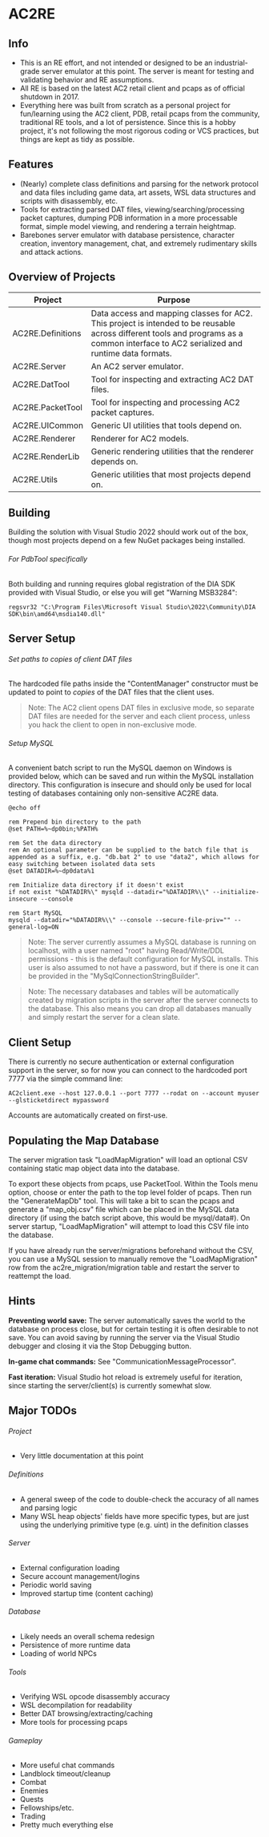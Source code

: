 # AC2RE

## Info

- This is an RE effort, and not intended or designed to be an industrial-grade server emulator at this point. The server is meant for testing and validating behavior and RE assumptions.
- All RE is based on the latest AC2 retail client and pcaps as of official shutdown in 2017.
- Everything here was built from scratch as a personal project for fun/learning using the AC2 client, PDB, retail pcaps from the community, traditional RE tools, and a lot of persistence. Since this is a hobby project, it's not following the most rigorous coding or VCS practices, but things are kept as tidy as possible.

## Features

- (Nearly) complete class definitions and parsing for the network protocol and data files including game data, art assets, WSL data structures and scripts with disassembly, etc.
- Tools for extracting parsed DAT files, viewing/searching/processing packet captures, dumping PDB information in a more processable format, simple model viewing, and rendering a terrain heightmap.
- Barebones server emulator with database persistence, character creation, inventory management, chat, and extremely rudimentary skills and attack actions.

## Overview of Projects

| Project | Purpose |
| ------ | ------ |
| AC2RE.Definitions | Data access and mapping classes for AC2. This project is intended to be reusable across different tools and programs as a common interface to AC2 serialized and runtime data formats. |
| AC2RE.Server | An AC2 server emulator. |
| AC2RE.DatTool | Tool for inspecting and extracting AC2 DAT files. |
| AC2RE.PacketTool | Tool for inspecting and processing AC2 packet captures. |
| AC2RE.UICommon | Generic UI utilities that tools depend on. |
| AC2RE.Renderer | Renderer for AC2 models. |
| AC2RE.RenderLib | Generic rendering utilities that the renderer depends on. |
| AC2RE.Utils | Generic utilities that most projects depend on. |

## Building

Building the solution with Visual Studio 2022 should work out of the box, though most projects depend on a few NuGet packages being installed.

###### For PdbTool specifically

Both building and running requires global registration of the DIA SDK provided with Visual Studio, or else you will get "Warning MSB3284":
```
regsvr32 "C:\Program Files\Microsoft Visual Studio\2022\Community\DIA SDK\bin\amd64\msdia140.dll"
```

## Server Setup

###### Set paths to copies of client DAT files

The hardcoded file paths inside the "ContentManager" constructor must be updated to point to _copies_ of the DAT files that the client uses.

> Note: The AC2 client opens DAT files in exclusive mode, so separate DAT files are needed for the server and each client process, unless you hack the client to open in non-exclusive mode.

###### Setup MySQL

A convenient batch script to run the MySQL daemon on Windows is provided below, which can be saved and run within the MySQL installation directory. This configuration is insecure and should only be used for local testing of databases containing only non-sensitive AC2RE data.
```
@echo off

rem Prepend bin directory to the path
@set PATH=%~dp0bin;%PATH%

rem Set the data directory
rem An optional parameter can be supplied to the batch file that is appended as a suffix, e.g. "db.bat 2" to use "data2", which allows for easy switching between isolated data sets
@set DATADIR=%~dp0data%1

rem Initialize data directory if it doesn't exist
if not exist "%DATADIR%\" mysqld --datadir="%DATADIR%\\" --initialize-insecure --console

rem Start MySQL
mysqld --datadir="%DATADIR%\\" --console --secure-file-priv="" --general-log=ON
```

> Note: The server currently assumes a MySQL database is running on localhost, with a user named "root" having Read/Write/DDL permissions - this is the default configuration for MySQL installs. This user is also assumed to not have a password, but if there is one it can be provided in the "MySqlConnectionStringBuilder".

> Note: The necessary databases and tables will be automatically created by migration scripts in the server after the server connects to the database. This also means you can drop all databases manually and simply restart the server for a clean slate.

## Client Setup

There is currently no secure authentication or external configuration support in the server, so for now you can connect to the hardcoded port 7777 via the simple command line:
```
AC2client.exe --host 127.0.0.1 --port 7777 --rodat on --account myuser --glsticketdirect mypassword
```

Accounts are automatically created on first-use.

## Populating the Map Database

The server migration task "LoadMapMigration" will load an optional CSV containing static map object data into the database.

To export these objects from pcaps, use PacketTool. Within the Tools menu option, choose or enter the path to the top level folder of pcaps. Then run the "GenerateMapDb" tool. This will take a bit to scan the pcaps and generate a "map_obj.csv" file which can be placed in the MySQL data directory (if using the batch script above, this would be mysql/data#). On server startup, "LoadMapMigration" will attempt to load this CSV file into the database.

If you have already run the server/migrations beforehand without the CSV, you can use a MySQL session to manually remove the "LoadMapMigration" row from the ac2re_migration/migration table and restart the server to reattempt the load.

## Hints

**Preventing world save:** The server automatically saves the world to the database on process close, but for certain testing it is often desirable to not save. You can avoid saving by running the server via the Visual Studio debugger and closing it via the Stop Debugging button.

**In-game chat commands:** See "CommunicationMessageProcessor".

**Fast iteration:** Visual Studio hot reload is extremely useful for iteration, since starting the server/client(s) is currently somewhat slow.

## Major TODOs

###### Project

- Very little documentation at this point

###### Definitions

- A general sweep of the code to double-check the accuracy of all names and parsing logic
- Many WSL heap objects' fields have more specific types, but are just using the underlying primitive type (e.g. uint) in the definition classes

###### Server

- External configuration loading
- Secure account management/logins
- Periodic world saving
- Improved startup time (content caching)

###### Database

- Likely needs an overall schema redesign
- Persistence of more runtime data
- Loading of world NPCs

###### Tools

- Verifying WSL opcode disassembly accuracy
- WSL decompilation for readability
- Better DAT browsing/extracting/caching
- More tools for processing pcaps

###### Gameplay

- More useful chat commands
- Landblock timeout/cleanup
- Combat
- Enemies
- Quests
- Fellowships/etc.
- Trading
- Pretty much everything else
